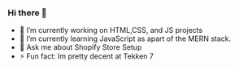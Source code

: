### Hi there 👋





- 🔭 I’m currently working on HTML,CSS, and JS projects
- 🌱 I’m currently learning JavaScript as apart of the MERN stack.
- 💬 Ask me about Shopify Store Setup
- ⚡ Fun fact: Im pretty decent at Tekken 7

